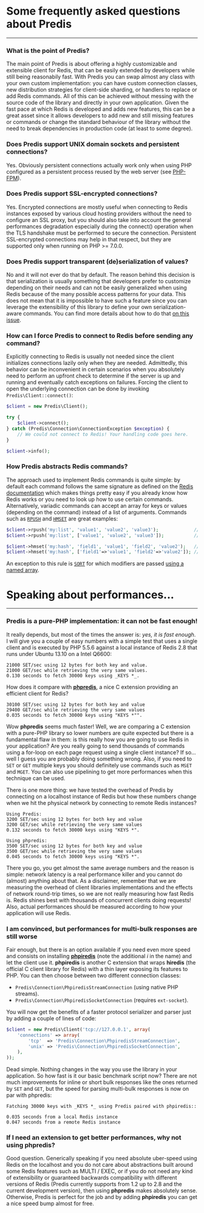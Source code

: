# Some frequently asked questions about Predis #
________________________________________________

### What is the point of Predis? ###

The main point of Predis is about offering a highly customizable and extensible client for Redis,
that can be easily extended by developers while still being reasonabily fast. With Predis you can
swap almost any class with your own custom implementation: you can have custom connection classes,
new distribution strategies for client-side sharding, or handlers to replace or add Redis commands.
All of this can be achieved without messing with the source code of the library and directly in your
own application. Given the fast pace at which Redis is developed and adds new features, this can be
a great asset since it allows developers to add new and still missing features or commands or change
the standard behaviour of the library without the need to break dependencies in production code (at
least to some degree).

### Does Predis support UNIX domain sockets and persistent connections? ###

Yes. Obviously persistent connections actually work only when using PHP configured as a persistent
process reused by the web server (see [PHP-FPM](http://php-fpm.org)).

### Does Predis support SSL-encrypted connections? ###

Yes. Encrypted connections are mostly useful when connecting to Redis instances exposed by various
cloud hosting providers without the need to configure an SSL proxy, but you should also take into
account the general performances degradation especially during the connect() operation when the TLS
handshake must be performed to secure the connection. Persistent SSL-encrypted connections may help
in that respect, but they are supported only when running on PHP >= 7.0.0.

### Does Predis support transparent (de)serialization of values? ###

No and it will not ever do that by default. The reason behind this decision is that serialization is
usually something that developers prefer to customize depending on their needs and can not be easily
generalized when using Redis because of the many possible access patterns for your data. This does
not mean that it is impossible to have such a feature since you can leverage the extensibility of
this library to define your own serialization-aware commands. You can find more details about how to
do that [on this issue](http://github.com/nrk/predis/issues/29#issuecomment-1202624).

### How can I force Predis to connect to Redis before sending any command? ###

Explicitly connecting to Redis is usually not needed since the client initializes connections lazily
only when they are needed. Admittedly, this behavior can be inconvenient in certain scenarios when
you absolutely need to perform an upfront check to determine if the server is up and running and
eventually catch exceptions on failures. Forcing the client to open the underlying connection can be
done by invoking `Predis\Client::connect()`:

```php
$client = new Predis\Client();

try {
    $client->connect();
} catch (Predis\Connection\ConnectionException $exception) {
    // We could not connect to Redis! Your handling code goes here.
}

$client->info();
```

### How Predis abstracts Redis commands? ###

The approach used to implement Redis commands is quite simple: by default each command follows the
same signature as defined on the [Redis documentation](http://redis.io/commands) which makes things
pretty easy if you already know how Redis works or you need to look up how to use certain commands.
Alternatively, variadic commands can accept an array for keys or values (depending on the command)
instead of a list of arguments. Commands such as [`RPUSH`](http://redis.io/commands/rpush) and
[`HMSET`](http://redis.io/commands/hmset) are great examples:

```php
$client->rpush('my:list', 'value1', 'value2', 'value3');             // plain method arguments
$client->rpush('my:list', ['value1', 'value2', 'value3']);           // single argument array

$client->hmset('my:hash', 'field1', 'value1', 'field2', 'value2');   // plain method arguments
$client->hmset('my:hash', ['field1'=>'value1', 'field2'=>'value2']); // single named array
```

An exception to this rule is [`SORT`](http://redis.io/commands/sort) for which modifiers are passed
[using a named array](tests/Predis/Command/KeySortTest.php#L54-L75).


# Speaking about performances... #
_________________________________________________


### Predis is a pure-PHP implementation: it can not be fast enough! ###

It really depends, but most of the times the answer is: _yes, it is fast enough_. I will give you a
couple of easy numbers with a simple test that uses a single client and is executed by PHP 5.5.6
against a local instance of Redis 2.8 that runs under Ubuntu 13.10 on a Intel Q6600:

```
21000 SET/sec using 12 bytes for both key and value.
21000 GET/sec while retrieving the very same values.
0.130 seconds to fetch 30000 keys using _KEYS *_.
```

How does it compare with [__phpredis__](http://github.com/nicolasff/phpredis), a nice C extension
providing an efficient client for Redis?

```
30100 SET/sec using 12 bytes for both key and value
29400 GET/sec while retrieving the very same values
0.035 seconds to fetch 30000 keys using "KEYS *"".
```

Wow __phpredis__ seems much faster! Well, we are comparing a C extension with a pure-PHP library so
lower numbers are quite expected but there is a fundamental flaw in them: is this really how you are
going to use Redis in your application? Are you really going to send thousands of commands using a
for-loop on each page request using a single client instance? If so... well I guess you are probably
doing something wrong. Also, if you need to `SET` or `GET` multiple keys you should definitely use
commands such as `MSET` and `MGET`. You can also use pipelining to get more performances when this
technique can be used.

There is one more thing: we have tested the overhead of Predis by connecting on a localhost instance
of Redis but how these numbers change when we hit the physical network by connecting to remote Redis
instances?

```
Using Predis:
3200 SET/sec using 12 bytes for both key and value
3200 GET/sec while retrieving the very same values
0.132 seconds to fetch 30000 keys using "KEYS *".

Using phpredis:
3500 SET/sec using 12 bytes for both key and value
3500 GET/sec while retrieving the very same values
0.045 seconds to fetch 30000 keys using "KEYS *".
```

There you go, you get almost the same average numbers and the reason is simple: network latency is a
real performance killer and you cannot do (almost) anything about that. As a disclaimer, remember
that we are measuring the overhead of client libraries implementations and the effects of network
round-trip times, so we are not really measuring how fast Redis is. Redis shines best with thousands
of concurrent clients doing requests! Also, actual performances should be measured according to how
your application will use Redis.

### I am convinced, but performances for multi-bulk responses are still worse ###

Fair enough, but there is an option available if you need even more speed and consists on installing
__[phpiredis](http://github.com/nrk/phpiredis)__ (note the additional _i_ in the name) and let the
client use it. __phpiredis__ is another C extension that wraps __hiredis__ (the official C client
library for Redis) with a thin layer exposing its features to PHP. You can then choose between two
different connection classes:

  - `Predis\Connection\PhpiredisStreamConnection` (using native PHP streams).
  - `Predis\Connection\PhpiredisSocketConnection` (requires `ext-socket`).

You will now get the benefits of a faster protocol serializer and parser just by adding a couple of
lines of code:

```php
$client = new Predis\Client('tcp://127.0.0.1', array(
    'connections' => array(
        'tcp'  => 'Predis\Connection\PhpiredisStreamConnection',
        'unix' => 'Predis\Connection\PhpiredisSocketConnection',
    ),
));
```

Dead simple. Nothing changes in the way you use the library in your application. So how fast is it
our basic benchmark script now? There are not much improvements for inline or short bulk responses
like the ones returned by `SET` and `GET`, but the speed for parsing multi-bulk responses is now on
par with phpredis:

```
Fatching 30000 keys with _KEYS *_ using Predis paired with phpiredis::

0.035 seconds from a local Redis instance
0.047 seconds from a remote Redis instance
```

### If I need an extension to get better performances, why not using phpredis? ###

Good question. Generically speaking if you need absolute uber-speed using Redis on the localhost and
you do not care about abstractions built around some Redis features such as MULTI / EXEC, or if you
do not need any kind of extensibility or guaranteed backwards compatibility with different versions
of Redis (Predis currently supports from 1.2 up to 2.8 and the current development version), then
using __phpredis__ makes absolutely sense. Otherwise, Predis is perfect for the job and by adding
__phpiredis__ you can get a nice speed bump almost for free.
